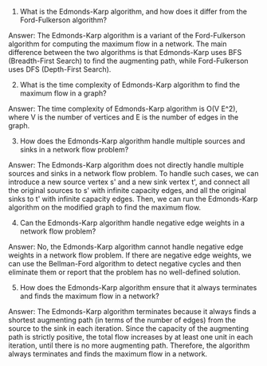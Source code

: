 

1. What is the Edmonds-Karp algorithm, and how does it differ from the Ford-Fulkerson algorithm?

Answer: The Edmonds-Karp algorithm is a variant of the Ford-Fulkerson algorithm for computing the maximum flow in a network. The main difference between the two algorithms is that Edmonds-Karp uses BFS (Breadth-First Search) to find the augmenting path, while Ford-Fulkerson uses DFS (Depth-First Search).

2. What is the time complexity of Edmonds-Karp algorithm to find the maximum flow in a graph?

Answer: The time complexity of Edmonds-Karp algorithm is O(V E^2), where V is the number of vertices and E is the number of edges in the graph.

3. How does the Edmonds-Karp algorithm handle multiple sources and sinks in a network flow problem?

Answer: The Edmonds-Karp algorithm does not directly handle multiple sources and sinks in a network flow problem. To handle such cases, we can introduce a new source vertex s' and a new sink vertex t', and connect all the original sources to s' with infinite capacity edges, and all the original sinks to t' with infinite capacity edges. Then, we can run the Edmonds-Karp algorithm on the modified graph to find the maximum flow.

4. Can the Edmonds-Karp algorithm handle negative edge weights in a network flow problem?

Answer: No, the Edmonds-Karp algorithm cannot handle negative edge weights in a network flow problem. If there are negative edge weights, we can use the Bellman-Ford algorithm to detect negative cycles and then eliminate them or report that the problem has no well-defined solution.

5. How does the Edmonds-Karp algorithm ensure that it always terminates and finds the maximum flow in a network?

Answer: The Edmonds-Karp algorithm terminates because it always finds a shortest augmenting path (in terms of the number of edges) from the source to the sink in each iteration. Since the capacity of the augmenting path is strictly positive, the total flow increases by at least one unit in each iteration, until there is no more augmenting path. Therefore, the algorithm always terminates and finds the maximum flow in a network.